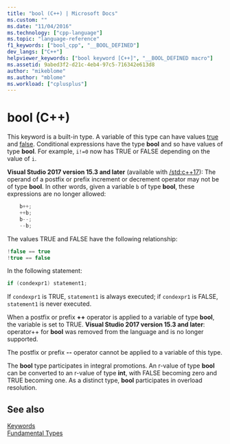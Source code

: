 ```yaml
---
title: "bool (C++) | Microsoft Docs"
ms.custom: ""
ms.date: "11/04/2016"
ms.technology: ["cpp-language"]
ms.topic: "language-reference"
f1_keywords: ["bool_cpp", "__BOOL_DEFINED"]
dev_langs: ["C++"]
helpviewer_keywords: ["bool keyword [C++]", "__BOOL_DEFINED macro"]
ms.assetid: 9abed3f2-d21c-4eb4-97c5-716342e613d8
author: "mikeblome"
ms.author: "mblome"
ms.workload: ["cplusplus"]
---
```

# bool (C++)

This keyword is a built-in type. A variable of this type can have values [true](../cpp/true-cpp.md) and [false](../cpp/false-cpp.md). Conditional expressions have the type **bool** and so have values of type **bool**. For example, `i!=0` now has TRUE or FALSE depending on the value of `i`.

**Visual Studio 2017 version 15.3 and later** (available with [/std:c++17](../build/reference/std-specify-language-standard-version.md)): The operand of a postfix or prefix increment or decrement operator may not be of type **bool**. In other words, given a variable `b` of type **bool**, these expressions are no longer allowed:

```cpp
    b++;
    ++b;
    b--;
    --b;
```

The values TRUE and FALSE have the following relationship:

```cpp
!false == true
!true == false
```

In the following statement:

```cpp
if (condexpr1) statement1;
```

If `condexpr1` is TRUE, `statement1` is always executed; if `condexpr1` is FALSE, `statement1` is never executed.

When a postfix or prefix **++** operator is applied to a variable of type **bool**, the variable is set to TRUE.
**Visual Studio 2017 version 15.3 and later**: operator++ for **bool** was removed from the language and is no longer supported.

The postfix or prefix **--** operator cannot be applied to a variable of this type.

The **bool** type participates in integral promotions. An r-value of type **bool** can be converted to an r-value of type **int**, with FALSE becoming zero and TRUE becoming one. As a distinct type, **bool** participates in overload resolution.

## See also

[Keywords](../cpp/keywords-cpp.md)<br/>
[Fundamental Types](../cpp/fundamental-types-cpp.md)
